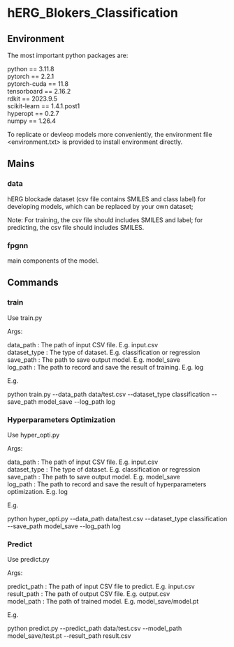 # hERG_Blokers_Classification  
## Environment

The most important python packages are:  

python == 3.11.8    
pytorch == 2.2.1    
pytorch-cuda == 11.8    
tensorboard == 2.16.2    
rdkit == 2023.9.5  
scikit-learn == 1.4.1.post1    
hyperopt == 0.2.7    
numpy == 1.26.4  

To replicate or devleop models more conveniently, the environment file <environment.txt> is provided to install environment directly.  

## Mains  
### data  
hERG blockade dataset (csv file contains SMILES and class label) for developing models, which can be replaced by your own dataset;  

Note: For training, the csv file should includes SMILES and label; for predicting, the csv file should includes SMILES.   

### fpgnn  
main components of the model.  

## Commands  

### train  
Use train.py  

Args:  

data_path : The path of input CSV file. E.g. input.csv  
dataset_type : The type of dataset. E.g. classification or regression  
save_path : The path to save output model. E.g. model_save  
log_path : The path to record and save the result of training. E.g. log 

E.g.  

python train.py  --data_path data/test.csv  --dataset_type classification  --save_path model_save  --log_path log  

### Hyperparameters Optimization  
Use hyper_opti.py  

Args:  

data_path : The path of input CSV file. E.g. input.csv  
dataset_type : The type of dataset. E.g. classification or regression  
save_path : The path to save output model. E.g. model_save  
log_path : The path to record and save the result of hyperparameters optimization. E.g. log  

E.g.  

python hyper_opti.py  --data_path data/test.csv  --dataset_type classification  --save_path model_save  --log_path log  

### Predict  
Use predict.py  

Args:  

predict_path : The path of input CSV file to predict. E.g. input.csv  
result_path : The path of output CSV file. E.g. output.csv  
model_path : The path of trained model. E.g. model_save/model.pt  

E.g.  

python predict.py  --predict_path data/test.csv  --model_path model_save/test.pt  --result_path result.csv  




